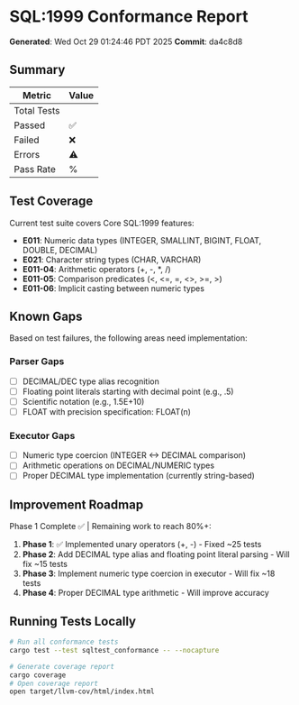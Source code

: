# SQL:1999 Conformance Report

**Generated**: Wed Oct 29 01:24:46 PDT 2025
**Commit**: da4c8d8

## Summary

| Metric | Value |
|--------|-------|
| Total Tests |  |
| Passed |  ✅ |
| Failed |  ❌ |
| Errors |  ⚠️ |
| Pass Rate | % |

## Test Coverage

Current test suite covers Core SQL:1999 features:

- **E011**: Numeric data types (INTEGER, SMALLINT, BIGINT, FLOAT, DOUBLE, DECIMAL)
- **E021**: Character string types (CHAR, VARCHAR)
- **E011-04**: Arithmetic operators (+, -, *, /)
- **E011-05**: Comparison predicates (<, <=, =, <>, >=, >)
- **E011-06**: Implicit casting between numeric types

## Known Gaps

Based on test failures, the following areas need implementation:

### Parser Gaps
- [ ] DECIMAL/DEC type alias recognition
- [ ] Floating point literals starting with decimal point (e.g., .5)
- [ ] Scientific notation (e.g., 1.5E+10)
- [ ] FLOAT with precision specification: FLOAT(n)

### Executor Gaps
- [ ] Numeric type coercion (INTEGER <-> DECIMAL comparison)
- [ ] Arithmetic operations on DECIMAL/NUMERIC types
- [ ] Proper DECIMAL type implementation (currently string-based)

## Improvement Roadmap

Phase 1 Complete ✅ | Remaining work to reach 80%+:

1. **Phase 1**: ✅ Implemented unary operators (+, -) - Fixed ~25 tests
2. **Phase 2**: Add DECIMAL type alias and floating point literal parsing - Will fix ~15 tests
3. **Phase 3**: Implement numeric type coercion in executor - Will fix ~18 tests
4. **Phase 4**: Proper DECIMAL type arithmetic - Will improve accuracy

## Running Tests Locally

```bash
# Run all conformance tests
cargo test --test sqltest_conformance -- --nocapture

# Generate coverage report
cargo coverage
# Open coverage report
open target/llvm-cov/html/index.html
```

